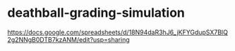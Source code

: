 # deathball-grading-simulation

https://docs.google.com/spreadsheets/d/18N94daR3hJ6_jKFYGdupSX7BlQ2g2NNgB0DTB7kzANM/edit?usp=sharing
